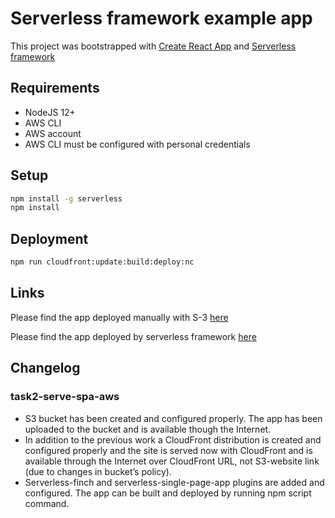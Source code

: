 # Serverless framework example app
This project was bootstrapped with [Create React App](https://github.com/facebook/create-react-app) and [Serverless framework](https://www.serverless.com)

## Requirements
-   NodeJS 12+
-   AWS CLI
-   AWS account
-   AWS CLI must be configured with personal credentials

## Setup

```bash
npm install -g serverless
npm install
```

## Deployment 
```bash
npm run cloudfront:update:build:deploy:nc
```

## Links
Please find the app deployed manually with S-3 [here](http://metal-tickets-store-fe-bucket.s3-website-eu-west-1.amazonaws.com/)

Please find the app deployed by serverless framework [here](https://d12t0bvcb8pyyn.cloudfront.net)

## Changelog
### task2-serve-spa-aws
- S3 bucket has been created and configured properly. The app has been uploaded to the bucket and is available though the Internet.
- In addition to the previous work a CloudFront distribution is created and configured properly and the site is served now with CloudFront and is available through the Internet over CloudFront URL, not S3-website link (due to changes in bucket’s policy).
- Serverless-finch and serverless-single-page-app plugins are added and configured. The app can be built and deployed by running npm script command.